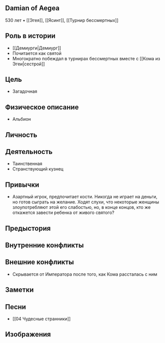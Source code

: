 ## Damian of Aegea

530 лет • [[Эгея]], [[Ясинт]], [[Турнир бессмертных]]

## Роль в истории

* [[Демиурги|Демиург]]
* Почитается как святой
* Многократно побеждал в турнирах бессмертных вместе с [[Кома из Эгеи|сестрой]]

## Цель

* Загадочная

## Физическое описание

* Альбион

## Личность


## Деятельность

* Таинственная
* Странствующий кузнец

## Привычки

* Азартный игрок, предпочитает кости. Никогда не играет на деньги, но готов сыграть на желание. Ходят слухи, что некоторые женщины злоупотребляют этой его слабостью, но, в конце концов, кто же откажется завести ребенка от живого святого?

## Предыстория


## Внутренние конфликты


## Внешние конфликты

* Скрывается от Императора после того, как Кома рассталась с ним

## Заметки


## Песни

* [[04 Чудесные странники]]

## Изображения

